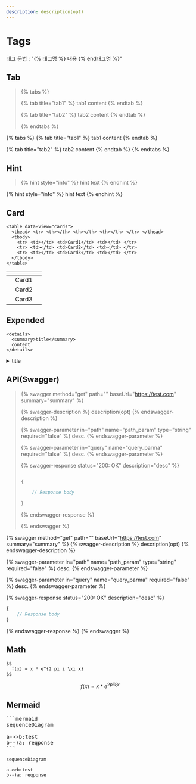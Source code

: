 ```yaml
---
description: description(opt)
---
```


# Tags

태그 문법 : "\{% 태그명 %\} 내용 \{% end태그명 %\}"

## Tab

> \{% tabs %\}
>
> \{% tab title="tab1" %\} tab1 content \{% endtab %\}
>
> \{% tab title="tab2" %\} tab2 content \{% endtab %\}
>
> \{% endtabs %\}

{% tabs %}
{% tab title="tab1" %}
tab1 content
{% endtab %}

{% tab title="tab2" %}
tab2 content
{% endtab %}
{% endtabs %}

## Hint

> \{% hint style="info" %\} hint text \{% endhint %\}

{% hint style="info" %}
hint text
{% endhint %}

## Card

```
<table data-view="cards">
  <thead> <tr> <th></th> <th></th> <th></th> </tr> </thead>
  <tbody>
    <tr> <td></td> <td>Card1</td> <td></td> </tr>
    <tr> <td></td> <td>Card2</td> <td></td> </tr>
    <tr> <td></td> <td>Card3</td> <td></td> </tr>
  </tbody>
</table>
```

<table data-view="cards"><thead><tr><th></th><th></th><th></th></tr></thead><tbody><tr><td></td><td>Card1</td><td></td></tr><tr><td></td><td>Card2</td><td></td></tr><tr><td></td><td>Card3</td><td></td></tr></tbody></table>

## Expended

```
<details>
  <summary>title</summary>
  content
</details>
```

<details>

<summary>title</summary>

content

</details>

## API(Swagger)

> \{% swagger method="get" path="" baseUrl="https://test.com" summary="summary" %\}
>
> \{% swagger-description %\} description(opt) \{% endswagger-description %\}
>
> \{% swagger-parameter in="path" name="path\_param" type="string" required="false" %\} desc. \{% endswagger-parameter %\}
>
> \{% swagger-parameter in="query" name="query\_parma" required="false" %\} desc. \{% endswagger-parameter %\}
>
> \{% swagger-response status="200: OK" description="desc" %\}
>
> ```javascript
>
> {
>
>     // Response body
>     
> }
>
> ```
>
> \{% endswagger-response %\}
>
> \{% endswagger %\}

{% swagger method="get" path="" baseUrl="https://test.com" summary="summary" %}
{% swagger-description %}
description(opt)
{% endswagger-description %}

{% swagger-parameter in="path" name="path_param" type="string" required="false" %}
desc.
{% endswagger-parameter %}

{% swagger-parameter in="query" name="query_parma" required="false" %}
desc.
{% endswagger-parameter %}

{% swagger-response status="200: OK" description="desc" %}
```javascript
{
    // Response body
}
```
{% endswagger-response %}
{% endswagger %}

## Math

```
$$ 
  f(x) = x * e^{2 pi i \xi x} 
$$
```

$$f(x) = x * e^{2 pi i \xi x}$$

## Mermaid
<pre>
```mermaid
sequenceDiagram

a->>b:test
b--)a: reqponse
```
</pre>

```mermaid
sequenceDiagram

a->>b:test
b--)a: reqponse
```
